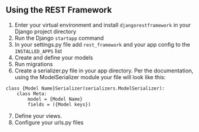 ## Using the REST Framework

1. Enter your virtual environment and install `djangorestframework` in your Django project directory
2. Run the Django `startapp` command
3. In your settings.py file add `rest_framework` and your app config to the `INSTALLED_APPS` list
4. Create and define your models
5. Run migrations
6. Create a serializer.py file in your app directory. Per the documentation, using the ModelSerializer module your file will look like this:

```
class {Model Name}Serializer(serializers.ModelSerializer):
    class Meta:
        model = {Model Name}
        fields = ({Model keys})
```
7. Define your views.
8. Configure your urls.py files
